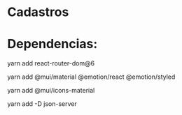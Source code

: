 # Cadastros

# Dependencias:

yarn add react-router-dom@6

yarn add @mui/material @emotion/react @emotion/styled

yarn add @mui/icons-material

yarn add -D json-server
